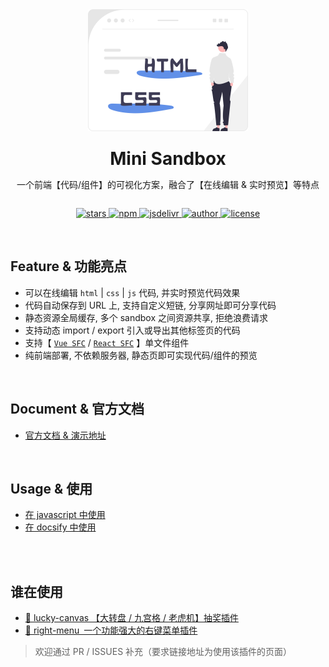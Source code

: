 
<div align="center" style="display: flex; flex-direction: column; align-items: center;">
  <img src="./docs/logo.svg" width="256" />
  <br />
  <h1 style="margin: 10px 0 0">Mini Sandbox</h1>
  <p>一个前端【代码/组件】的可视化方案，融合了【在线编辑 & 实时预览】等特点</p>
  <p>
    <a href="https://github.com/buuing/mini-sandbox/stargazers" target="_black">
      <img src="https://img.shields.io/github/stars/buuing/mini-sandbox?color=%236a90e1&logo=github&style=flat-square" alt="stars" />
    </a>
    <a href="https://www.npmjs.com/package/mini-sandbox" target="_black">
      <img src="https://img.shields.io/npm/dm/mini-sandbox?color=%23ffba15&logo=npm&style=flat-square" alt="npm" />
    </a>
    <a href="https://www.jsdelivr.com/package/npm/mini-sandbox" target="_black">
      <img src="https://data.jsdelivr.com/v1/package/npm/mini-sandbox/badge" alt="jsdelivr" />
    </a>
    <a href="https://github.com/buuing" target="_black">
      <img src="https://img.shields.io/badge/Author-%20buuing%20-6a90e1.svg?&logo=github&style=flat-square" alt="author" />
    </a>
    <a href="https://github.com/buuing/mini-sandbox/blob/master/LICENSE" target="_black">
      <img src="https://img.shields.io/github/license/buuing/mini-sandbox?color=%236a90e1&logo=github&style=flat-square" alt="license" />
    </a>
  </p>
</div>

<br />

## Feature & 功能亮点 <!-- {docsify-ignore-all} -->

- 可以在线编辑 `html` | `css` | `js` 代码, 并实时预览代码效果
- 代码自动保存到 URL 上, 支持自定义短链, 分享网址即可分享代码
- 静态资源全局缓存, 多个 sandbox 之间资源共享, 拒绝浪费请求
- 支持动态 import / export 引入或导出其他标签页的代码
- 支持【 [`Vue SFC`](https://buuing.github.io/mini-sandbox/vue-sfc.html) / [`React SFC`](https://buuing.github.io/mini-sandbox/react-sfc.html) 】单文件组件
- 纯前端部署, 不依赖服务器, 静态页即可实现代码/组件的预览

<br />

## Document & 官方文档

- [官方文档 & 演示地址](https://buuing.github.io/mini-sandbox)

<br />

## Usage & 使用

- [在 javascript 中使用](https://buuing.github.io/mini-sandbox/#/docs/usage)
- [在 docsify 中使用](https://buuing.github.io/mini-sandbox/#/docs/usage-docsify)

<br />

<!-- ## 赞赏码

- **Bug 反馈请直接去 Github 上面提 Issues,** 我会实时收到邮件提醒前去查看
- 如果是小白需要技术指导的话, 下边是我的赞赏码, **备注好你的微信号,** 我看到后会主动加你
- 但如果是因为我文档没写清楚，或者是插件本身的bug，导致你无法正常使用的话，赞赏全额返还

<img src="./docs/wx.png" width="256" />

**请备注好你的`微信号`** -->

<br />

## 谁在使用

- [🎁 lucky-canvas 【大转盘 / 九宫格 / 老虎机】抽奖插件](https://100px.net/playground.html)
- [🎁 right-menu 一个功能强大的右键菜单插件](https://buuing.github.io/right-menu/#/docs/options)

> 欢迎通过 PR / ISSUES 补充（要求链接地址为使用该插件的页面）

<br />
